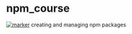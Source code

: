 # npm_course
[![marker](https://img.shields.io/npm/v/@chshum/npm_stuff.svg)](https://www.npmjs.com/package/@chshum/npm_stuff)
creating and managing npm packages
